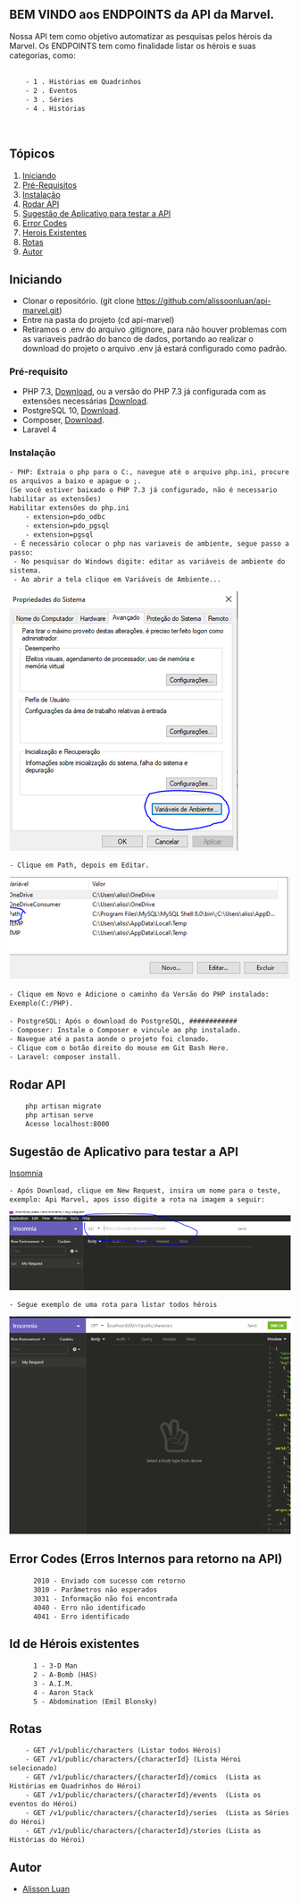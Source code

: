 ## BEM VINDO aos ENDPOINTS da API da Marvel.

Nossa API tem como objetivo automatizar as pesquisas pelos hérois da Marvel.
Os ENDPOINTS tem como finalidade listar os hérois e suas categorias, como:

```

    - 1 . Histórias em Quadrinhos
    - 2 . Eventos
    - 3 . Séries
    - 4 . Histórias
    
    
```    
    
## Tópicos
1. [Iniciando](#iniciando)
2. [Pré-Requisitos](#prerequisitos)
3. [Instalação](#instalacao)
4. [Rodar API](#rodarapi)
5. [Sugestão de Aplicativo para testar a API](#testarapi)
6. [Error Codes](#errorcode)
7. [Herois Existentes](#heroesexistente)
8. [Rotas](#rotas)
9. [Autor](#autor)


<a name="iniciando"/></a>
## Iniciando
  - Clonar o repositório. (git clone https://github.com/alissoonluan/api-marvel.git)
  - Entre na pasta do projeto (cd api-marvel)
  - Retiramos o .env do arquivo .gitignore, para não houver problemas com as variaveis padrão do banco de dados, portando ao realizar o download do projeto o arquivo .env já estará configurado como padrão.
<a name="prerequisitos"/></a>
### Pré-requisito
  - PHP 7.3, <a href="https://windows.php.net/downloads/releases/php-7.3.25-nts-Win32-VC15-x64.zip">Download</a>, ou a versão do PHP 7.3 já configurada com as extensões necessárias  <a href="https://wetransfer.com/downloads/eda06f86ea1b02fd5763e8695ce34c5a20201129223605/05969ceda67e89b0202cce34cfac727b20201129223621/4c6d1b?utm_campaign=WT_email_tracking&utm_content=general&utm_medium=download_button&utm_source=notify_recipient_email">Download</a>. 
  - PostgreSQL 10, <a href="https://windows.php.net/downloads/releases/php-7.3.25-nts-Win32-VC15-x64.zip">Download</a>.
  - Composer, <a href="https://getcomposer.org/Composer-Setup.exe">Download</a>.
  - Laravel 4

<a name="instalacao"/></a>
### Instalação
    - PHP: Extraia o php para o C:, navegue até o arquivo php.ini, procure os arquivos a baixo e apague o ;.
    (Se você estiver baixado o PHP 7.3 já configurado, não é necessario habilitar as extensões)
    Habilitar extensões do php.ini
        - extension=pdo_odbc
        - extension=pdo_pgsql
        - extension=pgsql
     - É necessário colocar o php nas variaveis de ambiente, segue passo a passo:
     - No pesquisar do Windows digite: editar as variáveis de ambiente do sistema.
     - Ao abrir a tela clique em Variáveis de Ambiente...
     
![alt tag](./prints/variaveis.PNG)
     
     
    - Clique em Path, depois em Editar.
![alt tag](./prints/pathh.PNG)
    
    - Clique em Novo e Adicione o caminho da Versão do PHP instalado: Exemplo(C:/PHP).
    
    - PostgreSQL: Após o download do PostgreSQL, ############
    - Composer: Instale o Composer e vincule ao php instalado.
    - Navegue até a pasta aonde o projeto foi clonado.
    - Clique com o botão direito do mouse em Git Bash Here.
    - Laravel: composer install.
		
<a name="rodarapi"/></a>
## Rodar API	
        php artisan migrate
        php artisan serve
        Acesse localhost:8000
        
        
        
<a name="testarapi"/></a>
## Sugestão de Aplicativo para testar a API
  <a href="https://updates.insomnia.rest/downloads/windows/latest?app=com.insomnia.app&source=website&ref=https%3A%2F%2Fwww.google.com%2F">Insomnia</a>
    
    - Após Download, clique em New Request, insira um nome para o teste, exemplo: Api Marvel, apos isso digite a rota na imagem a seguir:
 
 ![alt tag](./prints/insomnia.PNG)
    
    - Segue exemplo de uma rota para listar todos hérois
 
 ![alt tag](./prints/exemplocharacters.PNG)
        
        
<a name="errorcode"/></a>
## Error Codes	(Erros Internos para retorno na API)
          2010 - Enviado com sucesso com retorno
          3010 - Parâmetros não esperados
          3031 - Informação não foi encontrada
          4040 - Erro não identificado
          4041 - Erro identificado
          
<a name="heroesexistente"/></a>
## Id de Hérois existentes
          1 - 3-D Man
          2 - A-Bomb (HAS)
          3 - A.I.M.
          4 - Aaron Stack
          5 - Abdomination (Emil Blonsky)

<a name="rotas"/></a>
## Rotas	
        - GET /v1/public/characters (Listar todos Hérois)
        - GET /v1/public/characters/{characterId} (Lista Héroi selecionado)
        - GET /v1/public/characters/{characterId}/comics  (Lista as Histórias em Quadrinhos do Héroi)
        - GET /v1/public/characters/{characterId}/events  (Lista os eventos do Héroi)
        - GET /v1/public/characters/{characterId}/series  (Lista as Séries do Héroi)
        - GET /v1/public/characters/{characterId}/stories (Lista as Histórias do Héroi)  

<a name="autor"/></a>
## Autor
  - [Alisson Luan](https://br.linkedin.com/in/alissoonluan)

